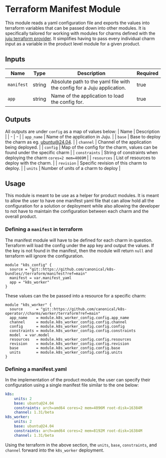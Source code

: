 # Terraform Manifest Module

This module reads a yaml configuration file and exports the values into terraform variables that 
can be passed down into other modules. It is specifically tailored for working with 
modules for charms defined with the 
[juju terraform provider](https://registry.terraform.io/providers/juju/juju/latest/docs). It
simplifies having to pass every individual charm input as a variable in the product level
module for a given product.

## Inputs
| Name | Type | Description | Required |
| - | - | - | - |
| `manifest` | string | Absolute path to the yaml file with the config for a Juju application. | true |
| `app` | string | Name of the application to load the config for. | true |

## Outputs
All outputs are under `config` as a map of values below:
| Name | Description |
| - | - |
| `app_name` | Name of the application in Juju. |
| `base` | Base to deploy the charm as eg. ubuntu@24.04. | 
| `channel` | Channel of the application being deployed. |
| `config` | Map of the config for the charm, values can be found under the specific charm |
| `constraints` | String of constraints when deploying the charm `cores=2 mem=4069M` |
| `resources` | List of resources to deploy with the charm. |
| `revision` | Specific revision of this charm to deploy. |
| `units` | Number of units of a charm to deploy |

## Usage

This module is meant to be use as a helper for product modules. It is meant to allow the
user to have one manifest yaml file that can allow hold all the configuration for a solution
or deployment while also allowing the developer to not have to maintain the configuration
between each charm and the overall product.

### Defining a `manifest` in terraform

The manifest module will have to be defined for each charm in question. Terraform will 
load the config under the app key and output the values. If the key is not found in the
manifest, then the module will return `null` and terraform will ignore the configuration.

```
module "k8s_config" {
  source = "git::https://github.com/canonical/k8s-bundles//terraform/manifest?ref=main"
  manifest = var.manifest_yaml
  app = "k8s_worker"
}
```

These values can the be passed into a resource for a specific charm:

```
module "k8s_worker" {
  source      = "git::https://github.com/canonical/k8s-operator//charms/worker/terraform?ref=main"
  app_name    = module.k8s_worker_config.config.app_name
  channel     = module.k8s_worker_config.config.channel 
  config      = module.k8s_worker_config.config.config
  constraints = module.k8s_worker_config.config.constraints 
  model  = var.model
  resources   = module.k8s_worker_config.config.resources
  revision    = module.k8s_worker_config.config.revision
  base        = module.k8s_worker_config.config.base
  units       = module.k8s_worker_config.config.units
}
```

### Defining a manifest.yaml

In the implementation of the product module, the user can specify their configuration using
a single manifest file similar to the one below:

``` yaml
k8s:
    units: 2
    base: ubuntu@24.04
    constraints: arch=amd64 cores=2 mem=4096M root-disk=16384M
    channel: 1.31/beta
k8s_worker:
    units: 2
    base: ubuntu@24.04
    constraints: arch=amd64 cores=2 mem=8192M root-disk=16384M
    channel: 1.31/beta
```

Using the terraform in the above section, the `units`, `base`, `constraints`, and `channel`
forward into the `k8s_worker` deployment.
